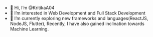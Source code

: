 - 👋 Hi, I’m @KritikaA04
- 👀 I’m interested in Web Development and Full Stack Development
- 🌱 I’m currently exploring new frameworks and languages(ReactJS, NodeJS, Flutter), Recently, I have also gained inclination towards Machine Learning. 

<!---
KritikaA04/KritikaA04 is a ✨ special ✨ repository because its `README.md` (this file) appears on your GitHub profile.
You can click the Preview link to take a look at your changes.
--->
